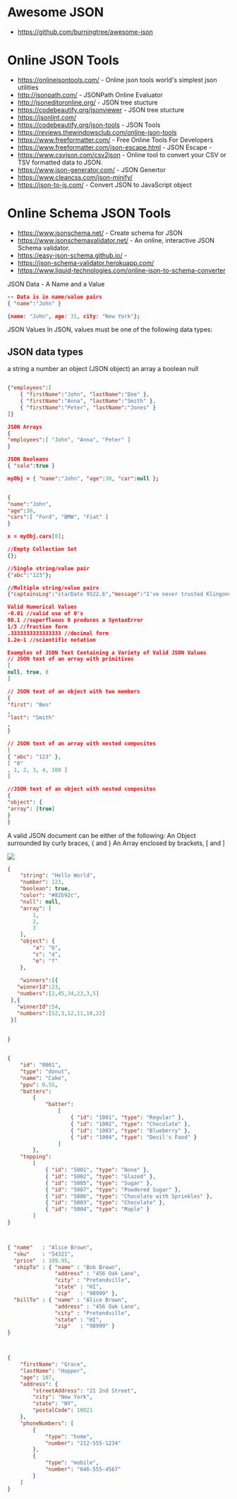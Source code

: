
# Awesome JSON
* https://github.com/burningtree/awesome-json

# Online JSON Tools 
* https://onlinejsontools.com/ - Online json tools world's simplest json utilities
* http://jsonpath.com/ - JSONPath Online Evaluator
* http://jsoneditoronline.org/ - JSON tree stucture
* https://codebeautify.org/jsonviewer - JSON tree stucture
* https://jsonlint.com/
* https://codebeautify.org/json-tools - JSON Tools
* https://reviews.thewindowsclub.com/online-json-tools
* https://www.freeformatter.com/ - Free Online Tools For Developers
* https://www.freeformatter.com/json-escape.html - JSON Escape - 
* https://www.csvjson.com/csv2json - Online tool to convert your CSV or TSV formatted data to JSON.
* https://www.json-generator.com/ - JSON Genertor
* https://www.cleancss.com/json-minify/
* https://json-to-js.com/ - Convert JSON to JavaScript object

# Online Schema JSON Tools
* https://www.jsonschema.net/ - Create schema for JSON
* https://www.jsonschemavalidator.net/ - An online, interactive JSON Schema validator. 
* https://easy-json-schema.github.io/ - 
* https://json-schema-validator.herokuapp.com/
* https://www.liquid-technologies.com/online-json-to-schema-converter

JSON Data - A Name and a Value

```json
-- Data is in name/value pairs
{ "name":"John" }

{name: "John", age: 31, city: "New York"};
```

JSON Values
In JSON, values must be one of the following data types:

## JSON data types
a string
a number
an object (JSON object)
an array
a boolean
null

```json

{"employees":[
    { "firstName":"John", "lastName":"Doe" },
    { "firstName":"Anna", "lastName":"Smith" },
    { "firstName":"Peter", "lastName":"Jones" }
]}

JSON Arrays
{
"employees":[ "John", "Anna", "Peter" ]
}

JSON Booleans
{ "sale":true }

myObj = { "name":"John", "age":30, "car":null };


{
"name":"John",
"age":30,
"cars":[ "Ford", "BMW", "Fiat" ]
}

x = myObj.cars[0];
```


```json
//Empty Collection Set
{};

//Single string/value pair
{"abc":"123"};

//Multiple string/value pairs
{"captainsLog":"starDate 9522.6","message":"I've never trusted Klingons, and I never will."};

Valid Numerical Values
-0.01 //valid use of 0's
00.1 //superfluous 0 produces a SyntaxError
1/3 //fraction form
.3333333333333333 //decimal form
1.2e-1 //scientific notation
```


```json
Examples of JSON Text Containing a Variety of Valid JSON Values
// JSON text of an array with primitives
[
null, true, 8
]

// JSON text of an object with two members
{
"first": "Ben"
,
"last": "Smith"
,
}

// JSON text of an array with nested composites
[
{ "abc": "123" },
[ "0"
, 1, 2, 3, 4, 100 ]
]

//JSON text of an object with nested composites
{
"object": {
"array": [true]
}
}
```


A	valid	JSON	document	can	be	either	of	the	following: An	Object	surrounded	by	curly	braces,	{	and	}
An	Array	enclosed	by	brackets,	[	and	]


![](https://www.w3resource.com/w3r_images/json-introduction.png)


```json
{
	"string": "Hello World",
	"number": 123,
	"boolean": true,
	"color": "#82b92c",
	"null": null,
	"array": [
		1,
		2,
		3
	],
	"object": {
		"a": "b",
		"c": "d",
		"e": "f"
	},
	
	"winners":[{
   "winnerId":23,
   "numbers":[2,45,34,23,3,5]
 },{
   "winnerId":54,
   "numbers":[52,3,12,11,18,22]
 }]
	
	
}


{
	"id": "0001",
	"type": "donut",
	"name": "Cake",
	"ppu": 0.55,
	"batters":
		{
			"batter":
				[
					{ "id": "1001", "type": "Regular" },
					{ "id": "1002", "type": "Chocolate" },
					{ "id": "1003", "type": "Blueberry" },
					{ "id": "1004", "type": "Devil's Food" }
				]
		},
	"topping":
		[
			{ "id": "5001", "type": "None" },
			{ "id": "5002", "type": "Glazed" },
			{ "id": "5005", "type": "Sugar" },
			{ "id": "5007", "type": "Powdered Sugar" },
			{ "id": "5006", "type": "Chocolate with Sprinkles" },
			{ "id": "5003", "type": "Chocolate" },
			{ "id": "5004", "type": "Maple" }
		]
}



{ "name"   : "Alice Brown",
  "sku"    : "54321",
  "price"  : 199.95,
  "shipTo" : { "name" : "Bob Brown",
               "address" : "456 Oak Lane",
               "city" : "Pretendville",
               "state" : "HI",
               "zip"   : "98999" },
  "billTo" : { "name" : "Alice Brown",
               "address" : "456 Oak Lane",
               "city" : "Pretendville",
               "state" : "HI",
               "zip"   : "98999" }
}



{
    "firstName": "Grace",
    "lastName": "Hopper",
    "age": 107,
    "address": {
        "streetAddress": "21 2nd Street",
        "city": "New York",
        "state": "NY",
        "postalCode": 10021
    },
    "phoneNumbers": [
        {
            "type": "home",
            "number": "212-555-1234"
        },
        {
            "type": "mobile",
            "number": "646-555-4567"
        }
    ]
}
```
